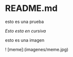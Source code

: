 # README.md
esto es una prueba

*Esto esta en cursiva*

esto es una imagen

! [meme]:(imagenes/meme.jpg)
